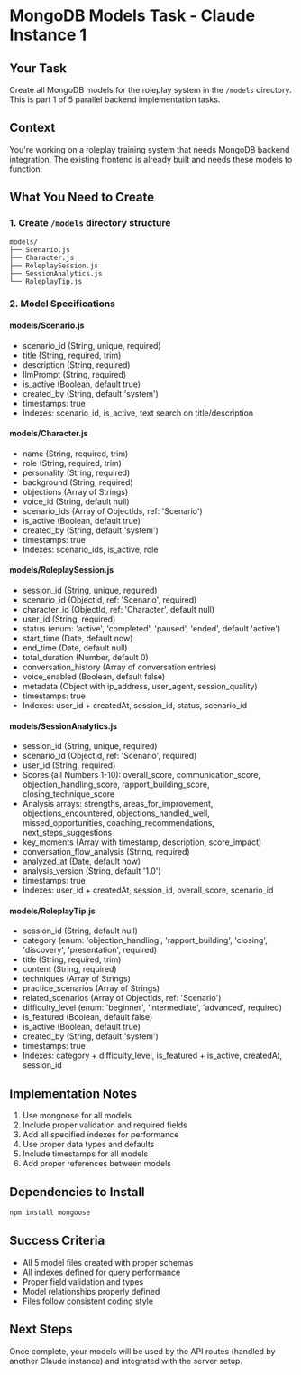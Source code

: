 # MongoDB Models Task - Claude Instance 1

## Your Task
Create all MongoDB models for the roleplay system in the `/models` directory. This is part 1 of 5 parallel backend implementation tasks.

## Context
You're working on a roleplay training system that needs MongoDB backend integration. The existing frontend is already built and needs these models to function.

## What You Need to Create

### 1. Create `/models` directory structure
```
models/
├── Scenario.js
├── Character.js  
├── RoleplaySession.js
├── SessionAnalytics.js
└── RoleplayTip.js
```

### 2. Model Specifications

#### models/Scenario.js
- scenario_id (String, unique, required)
- title (String, required, trim)
- description (String, required)  
- llmPrompt (String, required)
- is_active (Boolean, default true)
- created_by (String, default 'system')
- timestamps: true
- Indexes: scenario_id, is_active, text search on title/description

#### models/Character.js
- name (String, required, trim)
- role (String, required, trim)
- personality (String, required)
- background (String, required)
- objections (Array of Strings)
- voice_id (String, default null) 
- scenario_ids (Array of ObjectIds, ref: 'Scenario')
- is_active (Boolean, default true)
- created_by (String, default 'system')
- timestamps: true
- Indexes: scenario_ids, is_active, role

#### models/RoleplaySession.js  
- session_id (String, unique, required)
- scenario_id (ObjectId, ref: 'Scenario', required)
- character_id (ObjectId, ref: 'Character', default null)
- user_id (String, required)
- status (enum: 'active', 'completed', 'paused', 'ended', default 'active')
- start_time (Date, default now)
- end_time (Date, default null)
- total_duration (Number, default 0)
- conversation_history (Array of conversation entries)
- voice_enabled (Boolean, default false)
- metadata (Object with ip_address, user_agent, session_quality)
- timestamps: true
- Indexes: user_id + createdAt, session_id, status, scenario_id

#### models/SessionAnalytics.js
- session_id (String, unique, required)
- scenario_id (ObjectId, ref: 'Scenario', required) 
- user_id (String, required)
- Scores (all Numbers 1-10): overall_score, communication_score, objection_handling_score, rapport_building_score, closing_technique_score
- Analysis arrays: strengths, areas_for_improvement, objections_encountered, objections_handled_well, missed_opportunities, coaching_recommendations, next_steps_suggestions
- key_moments (Array with timestamp, description, score_impact)
- conversation_flow_analysis (String, required)
- analyzed_at (Date, default now)
- analysis_version (String, default '1.0')
- timestamps: true
- Indexes: user_id + createdAt, session_id, overall_score, scenario_id

#### models/RoleplayTip.js
- session_id (String, default null)
- category (enum: 'objection_handling', 'rapport_building', 'closing', 'discovery', 'presentation', required)
- title (String, required, trim)
- content (String, required)
- techniques (Array of Strings)
- practice_scenarios (Array of Strings)
- related_scenarios (Array of ObjectIds, ref: 'Scenario')
- difficulty_level (enum: 'beginner', 'intermediate', 'advanced', required)
- is_featured (Boolean, default false)
- is_active (Boolean, default true)
- created_by (String, default 'system')
- timestamps: true
- Indexes: category + difficulty_level, is_featured + is_active, createdAt, session_id

## Implementation Notes

1. Use mongoose for all models
2. Include proper validation and required fields
3. Add all specified indexes for performance
4. Use proper data types and defaults
5. Include timestamps for all models
6. Add proper references between models

## Dependencies to Install
```bash
npm install mongoose
```

## Success Criteria
- All 5 model files created with proper schemas
- All indexes defined for query performance  
- Proper field validation and types
- Model relationships properly defined
- Files follow consistent coding style

## Next Steps
Once complete, your models will be used by the API routes (handled by another Claude instance) and integrated with the server setup.